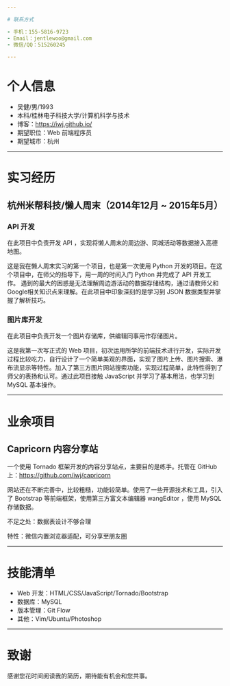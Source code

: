 ```yaml
---

# 联系方式

- 手机：155-5816-9723
- Email：jentlewoo@gmail.com
- 微信/QQ：515260245

---
```


# 个人信息

- 吴健/男/1993
- 本科/桂林电子科技大学/计算机科学与技术
- 博客：https://iwj.github.io/
- 期望职位：Web 前端程序员
- 期望城市：杭州

---

# 实习经历

## 杭州米帮科技/懒人周末（2014年12月 ~ 2015年5月）

### API 开发
在此项目中负责开发 API ，实现将懒人周末的周边游、同城活动等数据接入高德地图。

这是我在懒人周末实习的第一个项目，也是第一次使用 Python 开发的项目。在这个项目中，在师父的指导下，用一周的时间入门 Python 并完成了 API 开发工作。
遇到的最大的困惑是无法理解周边游活动的数据存储结构，通过请教师父和Google相关知识点来理解。在此项目中印象深刻的是学习到 JSON 数据类型并掌握了解析技巧。

### 图片库开发
在此项目中负责开发一个图片存储库，供编辑同事用作存储图片。

这是我第一次写正式的 Web 项目，初次运用所学的前端技术进行开发，实际开发过程比较吃力，自行设计了一个简单美观的界面，实现了图片上传、图片搜索、瀑布流显示等特性。加入了第三方图片网站搜索功能，实现过程简单，此特性得到了师父的表扬和认可。通过此项目接触 JavaScript 并学习了基本用法，也学习到 MySQL 基本操作。

---

# 业余项目

## Capricorn 内容分享站

一个使用 Tornado 框架开发的内容分享站点，主要目的是练手。托管在 GitHub 上：https://github.com/iwj/capricorn

网站还在不断完善中，比较粗糙，功能较简单。使用了一些开源技术和工具，引入了 Bootstrap 等前端框架，使用第三方富文本编辑器 wangEditor ，使用 MySQL 存储数据。

不足之处：数据表设计不够合理

特性：微信内置浏览器适配，可分享至朋友圈

---

# 技能清单

- Web 开发：HTML/CSS/JavaScript/Tornado/Bootstrap
- 数据库：MySQL
- 版本管理：Git Flow
- 其他：Vim/Ubuntu/Photoshop

---

# 致谢

感谢您花时间阅读我的简历，期待能有机会和您共事。
